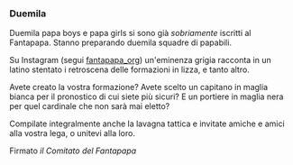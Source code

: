 ### Duemila

Duemila papa boys e papa girls si sono già _sobriamente_ iscritti al Fantapapa. Stanno preparando duemila squadre di papabili. 

Su Instagram (segui [fantapapa_org](https://www.instagram.com/fantapapa_org)) un'eminenza grigia racconta in un latino stentato i retroscena delle formazioni in lizza, e tanto altro.

Avete creato la vostra formazione? Avete scelto un capitano in maglia bianca per il pronostico di cui siete più sicuri? E un portiere in maglia nera per quel cardinale che non sarà mai eletto?

Compilate integralmente anche la lavagna tattica e invitate amiche e amici alla vostra lega, o unitevi alla loro.

Firmato _il Comitato del Fantapapa_
